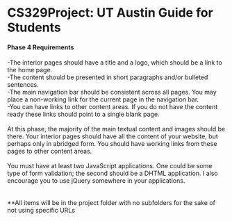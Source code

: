 # CS329Project: UT Austin Guide for Students

#### Phase 4 Requirements
-The interior pages should have a title and a logo, which should be a link to the home page.\
-The content should be presented in short paragraphs and/or bulleted sentences.\
-The main navigation bar should be consistent across all pages. You may place a non-working link for the current page in the navigation bar.\
-You can have links to other content areas. If you do not have the content ready these links should point to a single blank page.\
\
At this phase, the majority of the main textual content and images should be there. Your interior pages should have all the content of your website, but perhaps only in abridged form. You should have working links from these pages to other content areas.\
\
You must have at least two JavaScript applications. One could be some type of form validation; the second should be a DHTML application. I also encourage you to use jQuery somewhere in your applications.\
\
\
**All items will be in the project folder with no subfolders for the sake of not using specific URLs
